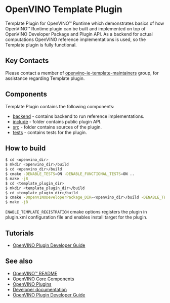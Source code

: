# OpenVINO Template Plugin

Template Plugin for OpenVINO™ Runtime which demonstrates basics of how OpenVINO™ Runtime plugin can be built and implemented on top of OpenVINO Developer Package and Plugin API.
As a backend for actual computations OpenVINO reference implementations is used, so the Template plugin is fully functional.

## Key Contacts

Please contact a member of [openvino-ie-template-maintainers](https://github.com/orgs/openvinotoolkit/teams/openvino-ie-template-maintainers) group, for assistance regarding Template plugin.

## Components

Template Plugin contains the following components:

* [backend](./backend/) - contains backend to run reference implementations.
* [include](./include/) - folder contains public plugin API.
* [src](./src/) - folder contains sources of the plugin.
* [tests](./tests/) - contains tests for the plugin.

## How to build

```bash
$ cd <openvino_dir>
$ mkdir <openvino_dir>/build
$ cd <openvino_dir>/build
$ cmake -DENABLE_TESTS=ON -DENABLE_FUNCTIONAL_TESTS=ON ..
$ make -j8
$ cd <template_plugin_dir>
$ mkdir <template_plugin_dir>/build
$ cd <template_plugin_dir>/build
$ cmake -DOpenVINODeveloperPackage_DIR=<openvino_dir>/build -DENABLE_TEMPLATE_REGISTRATION=ON ..
$ make -j8
```

`ENABLE_TEMPLATE_REGISTRATION` cmake options registers the plugin in plugin.xml configuration file and enables install target for the plugin.

## Tutorials

* [OpenVINO Plugin Developer Guide](https://docs.openvino.ai/2023.3/openvino_docs_ie_plugin_dg_overview.html)

## See also
 * [OpenVINO™ README](../../../README.md)
 * [OpenVINO Core Components](../../README.md)
 * [OpenVINO Plugins](../README.md)
 * [Developer documentation](../../../docs/dev/index.md)
 * [OpenVINO Plugin Developer Guide](https://docs.openvino.ai/2023.3/openvino_docs_ie_plugin_dg_overview.html)
